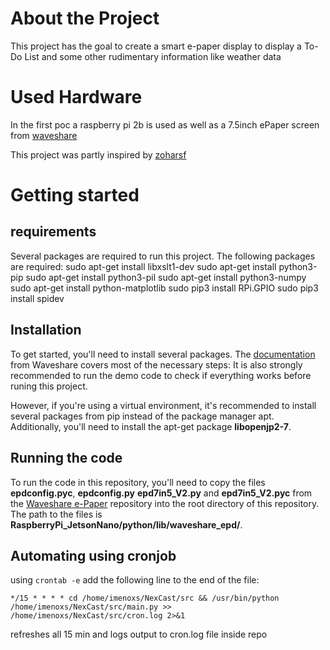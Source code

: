 # About the Project
This project has the goal to create a smart e-paper display to display a To-Do List and some other rudimentary information like weather data
# Used Hardware
In the first poc a raspberry pi 2b is used as well as a 7.5inch ePaper screen from [waveshare](https://www.waveshare.com/product/7.5inch-e-paper-hat.htm
)

This project was partly inspired by [zoharsf](https://github.com/zoharsf/Raspberry-Pi-E-Ink-Dashboard)

# Getting started

## requirements

Several packages are required to run this project. The following packages are required:
sudo apt-get install libxslt1-dev
sudo apt-get install python3-pip
sudo apt-get install python3-pil
sudo apt-get install python3-numpy
sudo apt-get install python-matplotlib
sudo pip3 install RPi.GPIO
sudo pip3 install spidev


## Installation

To get started, you'll need to install several packages. The  [documentation](https://www.waveshare.com/wiki/7.5inch_e-Paper_HAT_Manual#Demo_code) from Waveshare covers most of the necessary steps: 
It is also strongly recommended to run the demo code to check if everything works before runing this project.

However, if you're using a virtual environment, it's recommended to install several packages from pip instead of the package manager apt. Additionally, you'll need to install the apt-get package **libopenjp2-7**.

## Running the code

To run the code in this repository, you'll need to copy the files **epdconfig.pyc**, 
**epdconfig.py** **epd7in5_V2.py** and **epd7in5_V2.pyc** from the [Waveshare e-Paper](https://github.com/waveshareteam/e-Paper/tree/master) repository into the root directory of this repository. The path to the files is **RaspberryPi_JetsonNano/python/lib/waveshare_epd/**.

## Automating using cronjob

using `crontab -e` add the following line to the end of the file:
```
*/15 * * * * cd /home/imenoxs/NexCast/src && /usr/bin/python /home/imenoxs/NexCast/src/main.py >> /home/imenoxs/NexCast/src/cron.log 2>&1
```

refreshes all 15 min and logs output to cron.log file inside repo
